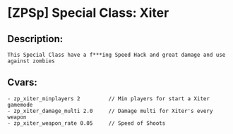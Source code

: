 # [ZPSp] Special Class: Xiter 
	
## Description:
	This Special Class have a f***ing Speed Hack and great damage and use against zombies

## Cvars:
	- zp_xiter_minplayers 2 		// Min players for start a Xiter gamemode
	- zp_xiter_damage_multi 2.0 	// Damage multi for Xiter's every weapon
	- zp_xiter_weapon_rate 0.05		// Speed of Shoots
